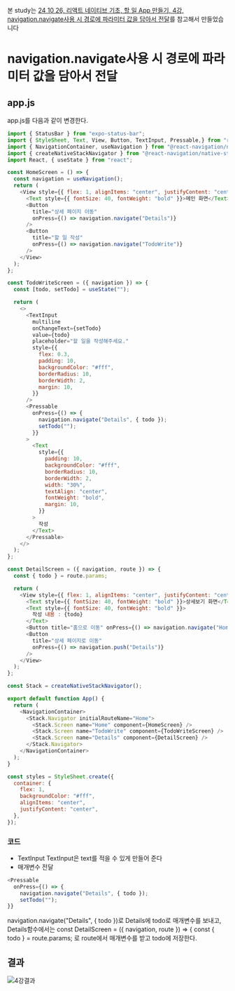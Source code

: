 본 study는 
[24 10 26, 리액트 네이티브 기초, 할 일 App 만들기, 4강, navigation.navigate사용 시 경로에 파라미터 값을 담아서 전달](https://www.youtube.com/watch?v=KleIKaUkiDI&list=PLmAWMAo-opQzg5QxYoii1HZXFURstlhqq&index=34)를 참고해서 만들었습니다
# navigation.navigate사용 시 경로에 파라미터 값을 담아서 전달

## app.js
app.js를 다음과 같이 변경한다.
```javascript
import { StatusBar } from "expo-status-bar";
import { StyleSheet, Text, View, Button, TextInput, Pressable,} from "react-native";
import { NavigationContainer, useNavigation } from "@react-navigation/native";
import { createNativeStackNavigator } from "@react-navigation/native-stack";
import React, { useState } from "react";

const HomeScreen = () => {
  const navigation = useNavigation();
  return (
    <View style={{ flex: 1, alignItems: "center", justifyContent: "center" }}>
      <Text style={{ fontSize: 40, fontWeight: "bold" }}>메인 화면</Text>
      <Button
        title="상세 페이지 이동"
        onPress={() => navigation.navigate("Details")}
      />
      <Button
        title="할 일 작성"
        onPress={() => navigation.navigate("TodoWrite")}
      />
    </View>
  );
};

const TodoWriteScreen = ({ navigation }) => {
  const [todo, setTodo] = useState("");

  return (
    <>
      <TextInput
        multiline
        onChangeText={setTodo}
        value={todo}
        placeholder="할 일을 작성해주세요."
        style={{
          flex: 0.3,
          padding: 10,
          backgroundColor: "#fff",
          borderRadius: 10,
          borderWidth: 2,
          margin: 10,
        }}
      />
      <Pressable
        onPress={() => {
          navigation.navigate("Details", { todo });
          setTodo("");
        }}
      >
        <Text
          style={{
            padding: 10,
            backgroundColor: "#fff",
            borderRadius: 10,
            borderWidth: 2,
            width: "30%",
            textAlign: "center",
            fontWeight: "bold",
            margin: 10,
          }}
        >
          작성
        </Text>
      </Pressable>
    </>
  );
};

const DetailScreen = ({ navigation, route }) => {
  const { todo } = route.params;

  return (
    <View style={{ flex: 1, alignItems: "center", justifyContent: "center" }}>
      <Text style={{ fontSize: 40, fontWeight: "bold" }}>상세보기 화면</Text>
      <Text style={{ fontSize: 40, fontWeight: "bold" }}>
        작성 내용 : {todo}
      </Text>
      <Button title="홈으로 이동" onPress={() => navigation.navigate("Home")} />
      <Button
        title="상세 페이지로 이동"
        onPress={() => navigation.push("Details")}
      />
    </View>
  );
};

const Stack = createNativeStackNavigator();

export default function App() {
  return (
    <NavigationContainer>
      <Stack.Navigator initialRouteName="Home">
        <Stack.Screen name="Home" component={HomeScreen} />
        <Stack.Screen name="TodoWrite" component={TodoWriteScreen} />
        <Stack.Screen name="Details" component={DetailScreen} />
      </Stack.Navigator>
    </NavigationContainer>
  );
}

const styles = StyleSheet.create({
  container: {
    flex: 1,
    backgroundColor: "#fff",
    alignItems: "center",
    justifyContent: "center",
  },
});
```
### 코드
- TextInput
TextInput은 text를 적을 수 있게 만들어 준다
- 매개변수 전달
```javascript
<Pressable
  onPress={() => {
    navigation.navigate("Details", { todo });
    setTodo("");
}}
```
navigation.navigate("Details", { todo })로 Details에 todo로 매개변수를 보내고, <br>
Details함수에서는 const DetailScreen = ({ navigation, route }) => { const { todo } = route.params; 로 route에서 매개변수를 받고 todo에 저장한다.

## 결과
![4강결과](https://github.com/user-attachments/assets/2dfba881-1f55-4afc-a2ca-dc11555f9769)


